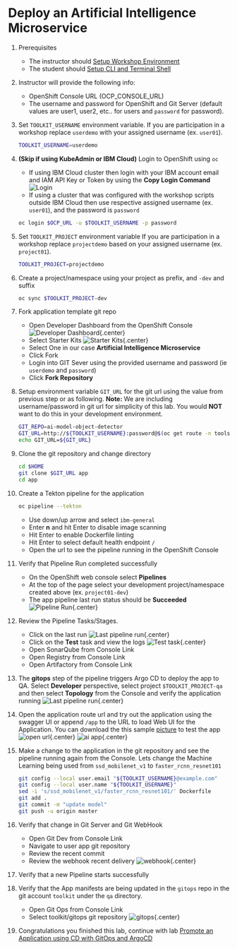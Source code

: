 # Deploy an Artificial Intelligence Microservice

<!--- cSpell:ignore mobilenet rcnn resnet -->

1. Prerequisites
    - The instructor should [Setup Workshop Environment](setup.md)
    - The student should [Setup CLI and Terminal Shell](setup.md#4-optional-auto-configure-terminal-shell)

1. Instructor will provide the following info:
    - OpenShift Console URL (OCP_CONSOLE_URL)
    - The username and password for OpenShift and Git Server (default values are user1, user2, etc.. for users and `password` for password).

1. Set `TOOLKIT_USERNAME` environment variable.
   If you are participation in a workshop replace `userdemo` with your assigned username (ex. `user01`).
    ```bash
    TOOLKIT_USERNAME=userdemo
    ```

1. **(Skip if using KubeAdmin or IBM Cloud)** Login to OpenShift using `oc`
    - If using IBM Cloud cluster then login with your IBM account email and IAM API Key or Token by using the **Copy Login Command**
        ![Login](images/login.jpg)
    - If using a cluster that was configured with the workshop scripts outside IBM Cloud then use respective assigned username (ex. `user01`), and the password is `password`
    ```bash
    oc login $OCP_URL -u $TOOLKIT_USERNAME -p password
    ```

1. Set `TOOLKIT_PROJECT` environment variable
   If you are participation in a workshop replace `projectdemo` based on your assigned username (ex. `project01`).
    ```bash
    TOOLKIT_PROJECT=projectdemo
    ```

1. Create a project/namespace using your project as prefix, and `-dev` and suffix
    ```bash
    oc sync $TOOLKIT_PROJECT-dev
    ```

1. Fork application template git repo
    - Open Developer Dashboard from the OpenShift Console
        ![Developer Dashboard](images/developer-dashboard.jpg){.center}
    - Select Starter Kits
        ![Starter Kits](images/starter-kits-ai.jpg){.center}
    - Select One in our case **Artificial Intelligence Microservice**
    - Click Fork
    - Login into GIT Sever using the provided username and password (ie `userdemo` and `password`)
    - Click **Fork Repository**

1. Setup environment variable `GIT_URL` for the git url using the value from previous step or as following.
        **Note:** We are including username/password in git url for simplicity of this lab. You would **NOT** want to do this in your development environment.
    ```bash
    GIT_REPO=ai-model-object-detector
    GIT_URL=http://${TOOLKIT_USERNAME}:password@$(oc get route -n tools gitea --template='{{.spec.host}}')/${TOOLKIT_USERNAME}/${GIT_REPO}
    echo GIT_URL=${GIT_URL}

    ```

1. Clone the git repository and change directory
    ```bash
    cd $HOME
    git clone $GIT_URL app
    cd app

    ```

1. Create a Tekton pipeline for the application
    ```bash
    oc pipeline --tekton
    ```
    - Use down/up arrow and select `ibm-general`
    - Enter **n** and hit Enter to disable image scanning
    - Hit Enter to enable Dockerfile linting
    - Hit Enter to select default health endpoint `/`
    - Open the url to see the pipeline running in the OpenShift Console

1. Verify that Pipeline Run completed successfully
    - On the OpenShift web console select **Pipelines**
    - At the top of the page select your development project/namespace created above (ex. `project01-dev`)
    - The app pipeline last run status should be **Succeeded**
        ![Pipeline Run](images/pipeline-run.jpg){.center}

1. Review the Pipeline Tasks/Stages.
    - Click on the last run
        ![Last pipeline run](images/last-run.jpg){.center}
    - Click on the **Test** task and view the logs
        ![Test task](images/test-task.jpg){.center}
    - Open SonarQube from Console Link
    - Open Registry from Console Link
    - Open Artifactory from Console Link

1. The **gitops** step of the pipeline triggers Argo CD to deploy the app to QA. Select **Developer** perspective, select project `$TOOLKIT_PROJECT-qa` and then select **Topology** from the Console and verify the application running
        ![Last pipeline run](images/deploy-qa.jpg){.center}

1. Open the application route url and try out the application using the swagger UI or append `/app` to the URL to load Web UI for the Application. You can download the this sample [picture](https://raw.githubusercontent.com/IBM/MAX-Object-Detector/master/samples/baby-bear.jpg) to test the app
        ![open url](images/open-url.jpg){.center}
        ![ai app](images/ai-app-baby-bear.jpg){.center}


1. Make a change to the application in the git repository and see the pipeline running again from the Console. Lets change the Machine Learning being used from `ssd_mobilenet_v1` to `faster_rcnn_resnet101`
    ```bash
    git config --local user.email "${TOOLKIT_USERNAME}@example.com"
    git config --local user.name "${TOOLKIT_USERNAME}"
    sed -i 's/ssd_mobilenet_v1/faster_rcnn_resnet101/' Dockerfile
    git add .
    git commit -m "update model"
    git push -u origin master

    ```

1. Verify that change in Git Server and Git WebHook
    - Open Git Dev from Console Link
    - Navigate to user app git repository
    - Review the recent commit
    - Review the webhook recent delivery
        ![webhook](images/webhook.jpg){.center}

1. Verify that a new Pipeline starts successfully

1. Verify that the App manifests are being updated in the `gitops` repo in the git account `toolkit` under the `qa` directory.
    - Open Git Ops from Console Link
    - Select toolkit/gitops git repository
        ![gitops](images/gitops.jpg){.center}

1. Congratulations you finished this lab, continue with lab [Promote an Application using CD with GitOps and ArgoCD](cd.md)
